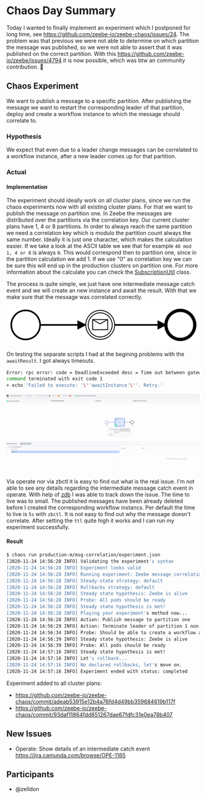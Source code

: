 # Chaos Day Summary

Today I wanted to finally implement an experiment which I postponed for long time, see https://github.com/zeebe-io/zeebe-chaos/issues/24.
The problem was that previous we were not able to determine on which partition the message was published, so we were not able to assert that it was published on the correct partition. With this https://github.com/zeebe-io/zeebe/issues/4794 it is now possible, which was btw an community contribution. :tada:

## Chaos Experiment

We want to publish a message to a specific partition. After publishing the message we want to restart the corresponding leader of that partition, deploy and create a workflow instance to which the message should correlate to. 

### Hypothesis

We expect that even due to a leader change messages can be correlated to a workflow instance, after a new leader comes up for that partition.

### Actual

#### Implementation
 The experiment should ideally work on all cluster plans, since we run the chaos experiments now with all existing cluster plans. For that we want to publish the message on partition one. In Zeebe the messages are distributed over the partitions via the correlation key. Our current cluster plans have 1, 4 or 8 partitions. In order to always reach the same partition we need a correlation key which is modulo the partition count always the same number. Ideally it is just one character, which makes the calculation easier. If we take a look at the ASCII table we see that for example `48 mod 1, 4 or 8` is always `0`. This would correspond then to partition one, since in the partition calculation we add 1. If we use "0" as correlation key we can be sure this will end up in the production clusters on partition one. For more information about the calculate you can check the [SubscriptionUtil](https://github.com/zeebe-io/zeebe/blob/develop/protocol-impl/src/main/java/io/zeebe/protocol/impl/SubscriptionUtil.java) class.

The process is quite simple, we just have one intermediate message catch event and we will create an new instance and await the result. With that we make sure that the message was correlated correctly.

![oneReceiveMsgEvent](oneReceiveMsgEvent.png)

On testing the separate scripts I had at the begining problems with the `awaitResult`. I got always timeouts.

```sh
Error: rpc error: code = DeadlineExceeded desc = Time out between gateway and broker: Request type command-api-4 timed out in 8999 milliseconds
command terminated with exit code 1
+ echo 'Failed to execute: '\''awaitInstance'\''. Retry.'
```

![operate](operate.png)

Via operate nor via zbctl it is easy to find out what is the real issue. I'm not able to see any details regarding the intermediate message catch event in operate. With help of [zdb](https://github.com/Zelldon/zdb) I was able to track down the issue. The time to live was to small. The published messages have been already deleted before I created the corresponding workflow instancs. Per default the time to live is `5s` with `zbctl`. It is not easy to find out why the message doesn't correlate. After setting the `ttl` quite high it works and I can run my experiment successfully.

#### Result

```sh
$ chaos run production-m/msg-correlation/experiment.json 
[2020-11-24 14:56:28 INFO] Validating the experiment's syntax
[2020-11-24 14:56:28 INFO] Experiment looks valid
[2020-11-24 14:56:28 INFO] Running experiment: Zeebe message correlation experiment
[2020-11-24 14:56:28 INFO] Steady-state strategy: default
[2020-11-24 14:56:28 INFO] Rollbacks strategy: default
[2020-11-24 14:56:28 INFO] Steady state hypothesis: Zeebe is alive
[2020-11-24 14:56:28 INFO] Probe: All pods should be ready
[2020-11-24 14:56:28 INFO] Steady state hypothesis is met!
[2020-11-24 14:56:28 INFO] Playing your experiment's method now...
[2020-11-24 14:56:28 INFO] Action: Publish message to partition one
[2020-11-24 14:56:29 INFO] Action: Terminate leader of partition 1 non-gracefully
[2020-11-24 14:56:34 INFO] Probe: Should be able to create a workflow and await the message correlation
[2020-11-24 14:56:39 INFO] Steady state hypothesis: Zeebe is alive
[2020-11-24 14:56:39 INFO] Probe: All pods should be ready
[2020-11-24 14:57:16 INFO] Steady state hypothesis is met!
[2020-11-24 14:57:16 INFO] Let's rollback...
[2020-11-24 14:57:16 INFO] No declared rollbacks, let's move on.
[2020-11-24 14:57:16 INFO] Experiment ended with status: completed
```

Experiment added to all cluster plans:
 * https://github.com/zeebe-io/zeebe-chaos/commit/adeab53915e12b4a76fd4d49bb359684619b117f
 * https://github.com/zeebe-io/zeebe-chaos/commit/93daf11864fdd851267dae67fdfc31e0ea78b407


## New Issues

 * Operate: Show details of an intermediate catch event https://jira.camunda.com/browse/OPE-1165

## Participants

  * @zelldon
